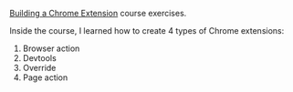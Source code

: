 [Building a Chrome Extension](https://code.tutsplus.com/courses/building-a-chrome-extension) course exercises.


Inside the course, I learned how to create 4 types of Chrome extensions:
1. Browser action
2. Devtools
3. Override
4. Page action